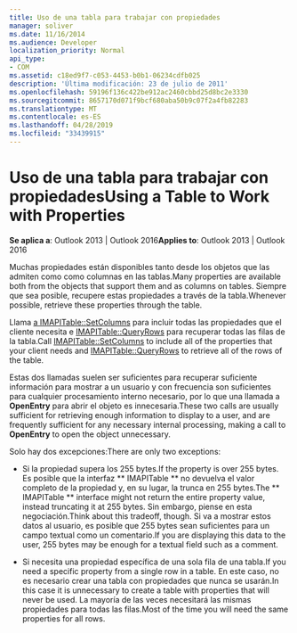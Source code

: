 ```yaml
---
title: Uso de una tabla para trabajar con propiedades
manager: soliver
ms.date: 11/16/2014
ms.audience: Developer
localization_priority: Normal
api_type:
- COM
ms.assetid: c18ed9f7-c053-4453-b0b1-06234cdfb025
description: 'Última modificación: 23 de julio de 2011'
ms.openlocfilehash: 59196f136c422be912ac2460cbbd25d8bc2e3330
ms.sourcegitcommit: 8657170d071f9bcf680aba50b9c07f2a4fb82283
ms.translationtype: MT
ms.contentlocale: es-ES
ms.lasthandoff: 04/28/2019
ms.locfileid: "33439915"
---
```

# <a name="using-a-table-to-work-with-properties"></a><span data-ttu-id="52a57-103">Uso de una tabla para trabajar con propiedades</span><span class="sxs-lookup"><span data-stu-id="52a57-103">Using a Table to Work with Properties</span></span>

  
  
<span data-ttu-id="52a57-104">**Se aplica a**: Outlook 2013 | Outlook 2016</span><span class="sxs-lookup"><span data-stu-id="52a57-104">**Applies to**: Outlook 2013 | Outlook 2016</span></span> 
  
<span data-ttu-id="52a57-105">Muchas propiedades están disponibles tanto desde los objetos que las admiten como como columnas en las tablas.</span><span class="sxs-lookup"><span data-stu-id="52a57-105">Many properties are available both from the objects that support them and as columns on tables.</span></span> <span data-ttu-id="52a57-106">Siempre que sea posible, recupere estas propiedades a través de la tabla.</span><span class="sxs-lookup"><span data-stu-id="52a57-106">Whenever possible, retrieve these properties through the table.</span></span>
  
<span data-ttu-id="52a57-107">Llama [a IMAPITable::SetColumns](imapitable-setcolumns.md) para incluir todas las propiedades que el cliente necesita e [IMAPITable::QueryRows](imapitable-queryrows.md) para recuperar todas las filas de la tabla.</span><span class="sxs-lookup"><span data-stu-id="52a57-107">Call [IMAPITable::SetColumns](imapitable-setcolumns.md) to include all of the properties that your client needs and [IMAPITable::QueryRows](imapitable-queryrows.md) to retrieve all of the rows of the table.</span></span> 
  
<span data-ttu-id="52a57-108">Estas dos llamadas suelen ser suficientes para recuperar suficiente información para mostrar a un usuario y con frecuencia son suficientes para cualquier procesamiento interno necesario, por lo que una llamada a **OpenEntry** para abrir el objeto es innecesaria.</span><span class="sxs-lookup"><span data-stu-id="52a57-108">These two calls are usually sufficient for retrieving enough information to display to a user, and are frequently sufficient for any necessary internal processing, making a call to **OpenEntry** to open the object unnecessary.</span></span> 
  
<span data-ttu-id="52a57-109">Solo hay dos excepciones:</span><span class="sxs-lookup"><span data-stu-id="52a57-109">There are only two exceptions:</span></span>
  
- <span data-ttu-id="52a57-110">Si la propiedad supera los 255 bytes.</span><span class="sxs-lookup"><span data-stu-id="52a57-110">If the property is over 255 bytes.</span></span> <span data-ttu-id="52a57-111">Es posible que la interfaz \*\* IMAPITable \*\* no devuelva el valor completo de la propiedad y, en su lugar, la trunca en 255 bytes.</span><span class="sxs-lookup"><span data-stu-id="52a57-111">The \*\* IMAPITable \*\* interface might not return the entire property value, instead truncating it at 255 bytes.</span></span> <span data-ttu-id="52a57-112">Sin embargo, piense en esta negociación.</span><span class="sxs-lookup"><span data-stu-id="52a57-112">Think about this tradeoff, though.</span></span> <span data-ttu-id="52a57-113">Si va a mostrar estos datos al usuario, es posible que 255 bytes sean suficientes para un campo textual como un comentario.</span><span class="sxs-lookup"><span data-stu-id="52a57-113">If you are displaying this data to the user, 255 bytes may be enough for a textual field such as a comment.</span></span> 
    
- <span data-ttu-id="52a57-114">Si necesita una propiedad específica de una sola fila de una tabla.</span><span class="sxs-lookup"><span data-stu-id="52a57-114">If you need a specific property from a single row in a table.</span></span> <span data-ttu-id="52a57-115">En este caso, no es necesario crear una tabla con propiedades que nunca se usarán.</span><span class="sxs-lookup"><span data-stu-id="52a57-115">In this case it is unnecessary to create a table with properties that will never be used.</span></span> <span data-ttu-id="52a57-116">La mayoría de las veces necesitará las mismas propiedades para todas las filas.</span><span class="sxs-lookup"><span data-stu-id="52a57-116">Most of the time you will need the same properties for all rows.</span></span>
    

